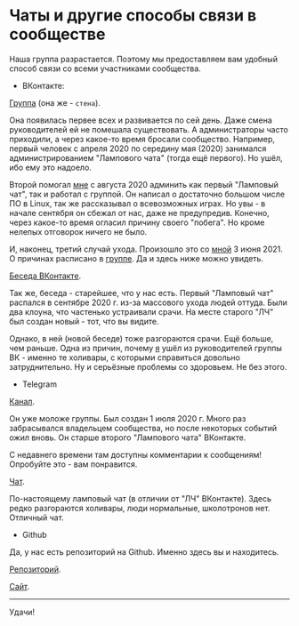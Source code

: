 # Чаты и другие способы связи в сообществе

Наша группа разрастается. Поэтому мы предоставляем вам удобный способ связи со всеми участниками сообщества.

* ВКонтакте:

[Группа](https://www.vk.com/linuxsovet) (она же - `стена`).

Она появилась первее всех и развивается по сей день. Даже смена руководителей ей не помешала существовать. А администраторы часто приходили, а через какое-то время бросали сообщество. Например, первый человек с апреля 2020 по середину мая (2020) занимался администрированием "Лампового чата" (тогда ещё первого). Но ушёл, ибо ему это надоело.

Второй помогал [мне](https://www.vk.com/linuxoid85) с августа 2020 админить как первый "Ламповый чат", так и работал с группой. Он написал о достаточно большом числе ПО в Linux, так же рассказывал о всевозможных играх. Но увы - в начале сентября он сбежал от нас, даже не предупредив. Конечно, через какое-то время огласил причину своего "побега". Но кроме нелепых отговорок ничего не было.

И, наконец, третий случай ухода. Произошло это со [мной](https://vk.com/linuxoid85) 3 июня 2021. О причинах расписано в [группе](https://vk.com/linuxsovet). Да и здесь ниже можно увидеть.

[Беседа ВКонтакте](https://vk.me/join/d8dgdS/d_jaTby2sLWz9Ysd7L1P2zKCS9Oo=).

Так же, беседа - старейшее, что у нас есть. Первый "Ламповый чат" распался в сентябре 2020 г. из-за массового ухода людей оттуда. Были два клоуна, что частенько устраивали срачи. На месте старого "ЛЧ" был создан новый - тот, что вы видите.

Однако, в ней (новой беседе) тоже разгораются срачи. Ещё больше, чем раньше. Одна из причин, почему [я](https://www.vk.com/linuxoid85) ушёл из руководителей группы ВК - именно те холивары, с которыми справиться довольно затруднительно. Ну и серьёзные проблемы со здоровьем. Не без этого.

* Telegram

[Канал](https://t.me/linuxsovet).

Он уже моложе группы. Был создан 1 июля 2020 г. Много раз забрасывался владельцем сообщества, но после некоторых событий ожил вновь. Он старше второго "Лампового чата" ВКонтакте.

С недавнего времени там доступны комментарии к сообщениям! Опробуйте это - вам понравится.

[Чат](https://t.me/linuxsovet_chat).

По-настоящему ламповый чат (в отличии от "ЛЧ" ВКонтакте). Здесь редко разгораются холивары, люди нормальные, школотронов нет. Отличный чат.

* Github

Да, у нас есть репозиторий на Github. Именно здесь вы и находитесь.

[Репозиторий](https://github.com/Linuxoid85/LinuxSovet).

[Сайт](https://linuxoid85.github.io/LinuxSovet/).

***

Удачи!
